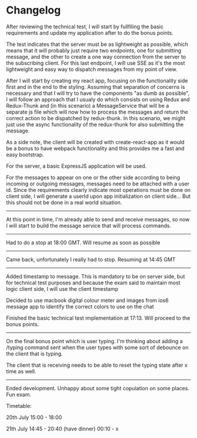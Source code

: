 # Changelog

After reviewing the technical test, I will start by fullfiling the basic requirements and update my application after to do the bonus points.

The test indicates that the server must be as lightweight as possible, which means that it will probably just require two endpoints, one for submitting message, and the other to create a one way connection from the server to the subscribing client. For this last endpoint, I will use SSE as it's the most lightweight and easy way to dispatch messages from my point of view.

After I will start by creating my react app, focusing on the functionality side first and in the end to the styling. Assuming that separation of concerns is necessary and that I will try to have the components "as dumb as possible", I will follow an approach that I usualy do which consists on using Redux and Redux-Thunk and (in this scenario) a MessageService that will be a separate js file which will now how to process the messages and return the correct action to be dispatched by redux-thunk. In this scenario, we might just use the async functionality of the redux-thunk for also submitting the message.

As a side note, the client will be created with create-react-app as it would be a bonus to have webpack functionality and this provides me a fast and easy bootstrap.

For the server, a basic ExpressJS application will be used.

For the messages to appear on one or the other side according to being incoming or outgoing messages, messages need to be attached with a user id. Since the requirements clearly indicate most operations must be done on client side, I will generate a userId upon app initialization on client side... But this should not be done in a real world situation.

------

At this point in time, I'm already able to send and receive messages, so now I will start to build the message service that will process commands.


------

Had to do a stop at 18:00 GMT. Will resume as soon as possible

------

Came back, unfortunately I really had to stop. Resuming at 14:45 GMT

------

Added timestamp to message. This is mandatory to be on server side, but for technical test purposes and because the exam said to maintain most logic client side, I will use the client timestamp

Decided to use macbook digital colour meter and images from ios6 message app to identify the correct colors to use on the chat

Finished the basic technical test implementation at 17:13. Will proceed to the bonus points.

------

On the final bonus point which is user typing. I'm thinking about adding a /typing command sent when the user types with some sort of debounce on the client that is typing.

The client that is receiving needs to be able to reset the typing state after x time as well.

------

Ended development. Unhappy about some tight copulation on some places. Fun exam.

Timetable:

20th July
15:00 - 18:00

21th July
14:45 - 20:40 (have dinner)
00:10 - x